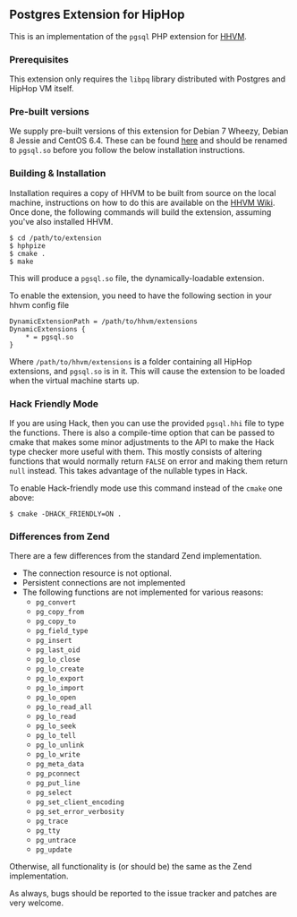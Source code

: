 ## Postgres Extension for HipHop

This is an implementation of the `pgsql` PHP extension for [HHVM][fb-hphp].

### Prerequisites

This extension only requires the `libpq` library distributed with Postgres and HipHop VM itself.

### Pre-built versions

We supply pre-built versions of this extension for Debian 7 Wheezy, Debian 8 Jessie and CentOS 6.4.
These can be found [here](https://beatbox.pocketrent.com/source/pgsql/) and should be renamed to `pgsql.so` before you
follow the below installation instructions.

### Building & Installation

Installation requires a copy of HHVM to be built from source on the local machine, instructions
on how to do this are available on the [HHVM Wiki][fb-wiki]. Once done, the following commands
will build the extension, assuming you've also installed HHVM.

~~~
$ cd /path/to/extension
$ hphpize
$ cmake .
$ make
~~~

This will produce a `pgsql.so` file, the dynamically-loadable extension.

To enable the extension, you need to have the following section in your hhvm config file

~~~
DynamicExtensionPath = /path/to/hhvm/extensions
DynamicExtensions {
	* = pgsql.so
}
~~~

Where `/path/to/hhvm/extensions` is a folder containing all HipHop extensions, and `pgsql.so` is in
it. This will cause the extension to be loaded when the virtual machine starts up.

### Hack Friendly Mode

If you are using Hack, then you can use the provided `pgsql.hhi` file to type the functions. There
is also a compile-time option that can be passed to cmake that makes some minor adjustments to the
API to make the Hack type checker more useful with them. This mostly consists of altering
functions that would normally return `FALSE` on error and making them return `null` instead. This
takes advantage of the nullable types in Hack.

To enable Hack-friendly mode use this command instead of the `cmake` one above:

~~~
$ cmake -DHACK_FRIENDLY=ON .
~~~

### Differences from Zend

There are a few differences from the standard Zend implementation.

* The connection resource is not optional.
* Persistent connections are not implemented
* The following functions are not implemented for various reasons:
  * `pg_convert`
  * `pg_copy_from`
  * `pg_copy_to`
  * `pg_field_type`
  * `pg_insert`
  * `pg_last_oid`
  * `pg_lo_close`
  * `pg_lo_create`
  * `pg_lo_export`
  * `pg_lo_import`
  * `pg_lo_open`
  * `pg_lo_read_all`
  * `pg_lo_read`
  * `pg_lo_seek`
  * `pg_lo_tell`
  * `pg_lo_unlink`
  * `pg_lo_write`
  * `pg_meta_data`
  * `pg_pconnect`
  * `pg_put_line`
  * `pg_select`
  * `pg_set_client_encoding`
  * `pg_set_error_verbosity`
  * `pg_trace`
  * `pg_tty`
  * `pg_untrace`
  * `pg_update`

Otherwise, all functionality is (or should be) the same as the Zend implementation.

As always, bugs should be reported to the issue tracker and patches are very welcome.

[fb-hphp]: https://github.com/facebook/hhvm "HHVM"
[fb-wiki]: https://github.com/facebook/hhvm/wiki "HHVM Wiki"
